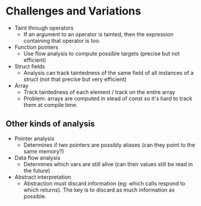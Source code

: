 # Challenges and Variations

* Taint through operators
  * If an argument to an operator is tainted, then the expression containing that operator is too.
* Function pointers
  * Use flow analysis to compute possible targets (precise but not efficient)
* Struct fields
  * Analysis can track taintedness of the same field of all  instances of a struct (not that precise but very efficient)
* Array
  * Track taintedness of each element / track on the entire array
  * Problem: arrays are computed in stead of const so it's hard to track them at compile time.

## Other kinds of analysis

* Pointer analysis
  * Determines if two pointers are possibly aliases (can they point to the same memory?)
* Data flow analysis
  * Determines which vars are still alive (can their values still be read in the future)
* Abstract interpretation
  * Abstraction must discard information (eg: which calls respond to which returns). The key is to discard as much information as possible.
